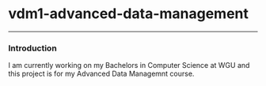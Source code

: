 # vdm1-advanced-data-management
---

### Introduction

I am currently working on my Bachelors in Computer Science at WGU and this project is for my Advanced Data Managemnt course. 
